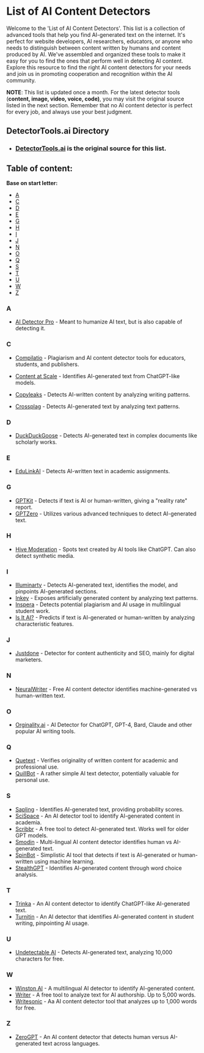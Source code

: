 # List of AI Content Detectors

Welcome to the 'List of AI Content Detectors'. This list is a collection of advanced tools that help you find AI-generated text on the internet. It's perfect for website developers, AI researchers, educators, or anyone who needs to distinguish between content written by humans and content produced by AI. We've assembled and organized these tools to make it easy for you to find the ones that perform well in detecting AI content. Explore this resource to find the right AI content detectors for your needs and join us in promoting cooperation and recognition within the AI community.

**NOTE**: This list is updated once a month. For the latest detector tools (**content, image, video, voice, code)**, you may visit the original source listed in the next section. Remember that no AI content detector is perfect for every job, and always use your best judgment.

## DetectorTools.ai Directory
- ### [DetectorTools.ai](https://detectortools.ai) is the original source for this list.

## Table of content:
**Base on start letter:**

 - [A](#a)
 - [C](#c)
 - [D](#d)
 - [E](#e)
 - [G](#g)
 - [H](#h)
 - [I](#i)
 - [J](#j)
 - [N](#n)
 - [O](#o)
 - [Q](#q)
 - [S](#s)
 - [T](#t)
 - [U](#u)
 - [W](#w)
 - [Z](#z)

 ### A
 - [AI Detector Pro](https://aidetector.pro/) - Meant to humanize AI text, but is also capable of detecting it.



 ### C
 - [Compilatio](https://www.compilatio.net/) - Plagiarism and AI content detector tools for educators, students, and publishers.
 - [Content at Scale](https://contentatscale.ai/ai-content-detector/) - Identifies AI-generated text from ChatGPT-like models.
 - [Copyleaks](https://copyleaks.com/ai-content-detector) - Detects AI-written content by analyzing writing patterns.

 - [Crossplag](https://crossplag.com/ai-content-detector/) - Detects AI-generated text by analyzing text patterns. 

 ### D
 - [DuckDuckGoose](https://www.duckduckgoose.ai/ai-text-detection/) - Detects AI-generated text in complex documents like scholarly works. 
 
 ### E
 - [EduLinkAI](https://edulinkai.com/checker-ai/) - Detects AI-written text in academic assignments. 
 
 ### G
 - [GPTKit](https://gptkit.ai/) - Detects if text is AI or human-written, giving a "reality rate" report. 
 - [GPTZero](https://gptzero.me/) - Utilizes various advanced techniques to detect AI-generated text. 

 ### H
 - [Hive Moderation](https://gptkit.ai/) - Spots text created by AI tools like ChatGPT. Can also detect synthetic media.

 ### I
 - [Illuminarty](https://illuminarty.ai/en/text/ai-generated-text-detection.html/) - Detects AI-generated text, identifies the model, and pinpoints AI-generated sections.
 - [Inkey](https://www.inkey.ai/ai-tools/ai-detector) - Exposes artificially generated content by analyzing text patterns.
 - [Inspera](https://www.inspera.com/inspera-originality/) - Detects potential plagiarism and AI usage in multilingual student work. 
 - [Is It AI?](https://isitai.com/ai-text-detector/) - Predicts if text is AI-generated or human-written by analyzing characteristic features.

 ### J
 - [Justdone](https://justdone.ai/other/ai-detector) - Detector for content authenticity and SEO, mainly for digital marketers.

 ### N
 - [NeuralWriter](https://neuralwriter.com/content-detector-tool/) - Free AI content detector identifies machine-generated vs human-written text.
 
 ### O
  - [Orginality.ai](https://originality.ai/ai-checker/) - AI Detector for ChatGPT, GPT-4, Bard, Claude and other popular AI writing tools.

 ### Q
  - [Quetext](https://www.quetext.com/ai-detector/) - Verifies originality of written content for academic and professional use. 
  - [QuillBot](https://quillbot.com/ai-content-detector/) - A rather simple AI text detector, potentially valuable for personal use. 

 ### S
  - [Sapling](https://sapling.ai/ai-content-detector/) - Identifies AI-generated text, providing probability scores. 
  - [SciSpace](https://typeset.io/ai-detector) -  An AI detector tool to identify AI-generated content in academia.
  - [Scribbr](https://www.scribbr.com/ai-detector/) - A free tool to detect AI-generated text. Works well for older GPT models. 
  - [Smodin](https://smodin.io/ai-content-detector) - Multi-lingual AI content detector identifies human vs AI-generated text. 
  - [SpinBot](https://spinbot.com/ai-content-detector) - Simplistic AI tool that detects if text is AI-generated or human-written using machine learning.
  - [StealthGPT](https://www.stealthgpt.ai/ai-checker) - Identifies AI-generated content through word choice analysis.

 ### T
  - [Trinka](https://www.trinka.ai/ai-content-detector/) - An AI content detector to identify ChatGPT-like AI-generated text. 
  - [Turnitin](https://www.turnitin.com/solutions/topics/ai-writing/ai-detector/) - An AI detector that identifies AI-generated content in student writing, pinpointing AI usage.


 ### U
   - [Undetectable AI](https://undetectable.ai/) - Detects AI-generated text, analyzing 10,000 characters for free.

 ### W
   - [Winston AI](https://gowinston.ai/) - A multilingual AI detector to identify AI-generated content. 
   - [Writer](https://writer.com/ai-content-detector/) - A free tool to analyze text for AI authorship. Up to 5,000 words.
   - [Writesonic](https://writesonic.com/ai-content-detector) - Aa AI content detector tool that analyzes up to 1,000 words for free.

 ### Z
- [ZeroGPT](https://www.zerogpt.com/) - An AI content detector that detects human versus AI-generated text across languages.
